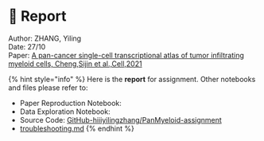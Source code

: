 # 📙 Report

Author: ZHANG, Yiling\
Date: 27/10\
Paper:  [A pan-cancer single-cell transcriptional atlas of tumor infiltrating myeloid cells, Cheng,Sijin et al.,Cell,2021](https://www.cell.com/cell/fulltext/S0092-8674\(21\)00010-6#secsectitle0075)

{% hint style="info" %}
Here is the **report** for assignment. Other notebooks and files please refer to:&#x20;

* Paper Reproduction Notebook:&#x20;
* Data Exploration Notebook:&#x20;
* Source Code: [GitHub-hiiiyilingzhang/PanMyeloid-assignment](https://github.com/hiiiyilingzhang/PanMyeloid-assignment)
* [troubleshooting.md](troubleshooting.md "mention")
{% endhint %}


